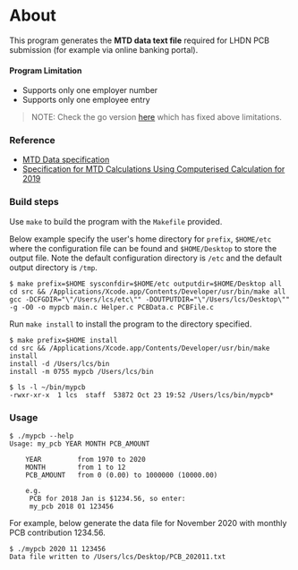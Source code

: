 # About

This program generates the __MTD data text file__ required for LHDN PCB submission (for example via online banking portal). 

#### Program Limitation

- Supports only one employer number
- Supports only one employee entry

> NOTE: Check the go version [here](https://github.com/choonsiong/gopcb) which has fixed above limitations.

### Reference

- [MTD Data specification](http://lampiran1.hasil.gov.my/pdf/pdfam/FormatDataCP39BI.pdf)
- [Specification for MTD Calculations Using Computerised Calculation for 2019](http://lampiran1.hasil.gov.my/pdf/pdfam/Spesifikasi_Kaedah_Pengiraan_Berkomputer_PCB_2019.pdf)


### Build steps

Use `make` to build the program with the `Makefile` provided.

Below example specify the user's home directory for `prefix`, `$HOME/etc` where the configuration file can be found and `$HOME/Desktop` to store the output file. Note the default configuration directory is `/etc` and the default output directory is `/tmp`.

```  
$ make prefix=$HOME sysconfdir=$HOME/etc outputdir=$HOME/Desktop all
cd src && /Applications/Xcode.app/Contents/Developer/usr/bin/make all
gcc -DCFGDIR="\"/Users/lcs/etc\"" -DOUTPUTDIR="\"/Users/lcs/Desktop\"" -g -O0 -o mypcb main.c Helper.c PCBData.c PCBFile.c  
```

Run `make install` to install the program to the directory specified.

```
$ make prefix=$HOME install                                         
cd src && /Applications/Xcode.app/Contents/Developer/usr/bin/make install
install -d /Users/lcs/bin
install -m 0755 mypcb /Users/lcs/bin
 
$ ls -l ~/bin/mypcb
-rwxr-xr-x  1 lcs  staff  53872 Oct 23 19:52 /Users/lcs/bin/mypcb* 
```

### Usage

```
$ ./mypcb --help
Usage: my_pcb YEAR MONTH PCB_AMOUNT

	YEAR         from 1970 to 2020
	MONTH        from 1 to 12
	PCB_AMOUNT   from 0 (0.00) to 1000000 (10000.00)

	e.g.
	 PCB for 2018 Jan is $1234.56, so enter:
	 my_pcb 2018 01 123456
```

For example, below generate the data file for November 2020 with monthly PCB contribution 1234.56.

```
$ ./mypcb 2020 11 123456
Data file written to /Users/lcs/Desktop/PCB_202011.txt
```

